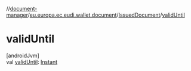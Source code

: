 //[document-manager](../../../index.md)/[eu.europa.ec.eudi.wallet.document](../index.md)/[IssuedDocument](index.md)/[validUntil](valid-until.md)

# validUntil

[androidJvm]\
val [validUntil](valid-until.md): [Instant](https://developer.android.com/reference/kotlin/java/time/Instant.html)
